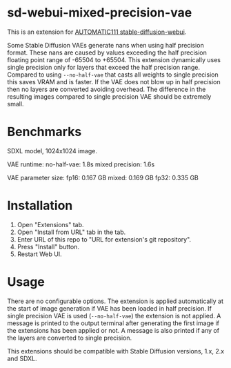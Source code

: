 # sd-webui-mixed-precision-vae

This is an extension for [AUTOMATIC111
stable-diffusion-webui](https://github.com/AUTOMATIC1111/stable-diffusion-webui).

Some Stable Diffusion VAEs generate nans when using half precision format. These
nans are caused by values exceeding the half precision floating point range of
-65504 to +65504. This extension dynamically uses single precision only for
layers that exceed the half precision range. Compared to using `--no-half-vae`
that casts all weights to single precision this saves VRAM and is faster. If the
VAE does not blow up in half precision then no layers are converted avoiding
overhead. The difference in the resulting images compared to single precision
VAE should be extremely small.

# Benchmarks

SDXL model, 1024x1024 image.

VAE runtime:
no-half-vae: 1.8s
mixed precision: 1.6s

VAE parameter size:
fp16: 0.167 GB
mixed: 0.169 GB
fp32: 0.335 GB

# Installation

1. Open "Extensions" tab.
2. Open "Install from URL" tab in the tab.
3. Enter URL of this repo to "URL for extension's git repository".
4. Press "Install" button.
5. Restart Web UI.

# Usage

There are no configurable options. The extension is applied automatically at the
start of image generation if VAE has been loaded in half precision. If single
precision VAE is used (`--no-half-vae`) the extension is not applied. A message
is printed to the output terminal after generating the first image if the
extensions has been applied or not. A message is also printed if any of the
layers are converted to single precision.

This extensions should be compatible with Stable Diffusion versions, 1.x, 2.x
and SDXL.

